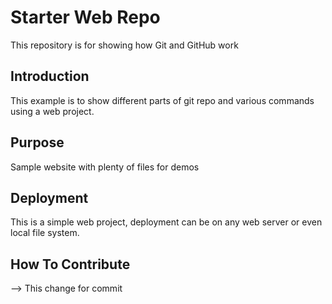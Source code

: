 # Starter Web Repo

This repository is for showing how Git and GitHub work

## Introduction

This example is to show different parts of git repo and various commands using a web project.


## Purpose

Sample website with plenty of files for demos

## Deployment

This is a simple web project, deployment can be on any web server or even local file system.


## How To Contribute

--> This change for commit